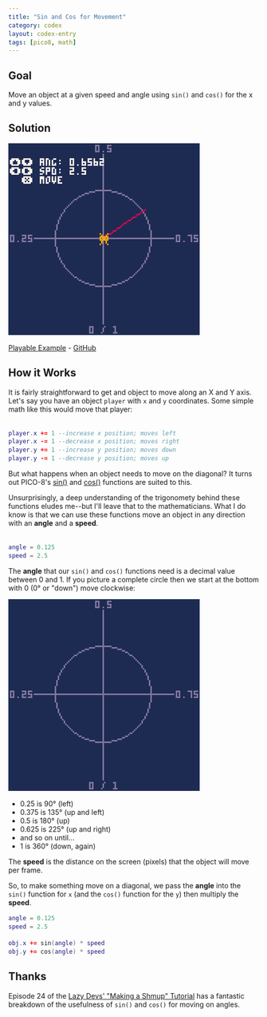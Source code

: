 ```yaml
---
title: "Sin and Cos for Movement"
category: codex
layout: codex-entry
tags: [pico8, math]
---
```


## Goal

Move an object at a given speed and angle using `sin()` and `cos()` for the x and y values.

## Solution

![Playable Example](/assets/p8/movement-diagonal.png)

<a href="/assets/p8/movement-diagonal.html" data-modal>Playable Example</a> - [GitHub](https://github.com/pixelrip/p8-codex/blob/main/movement-diagonal.p8)


## How it Works

It is fairly straightforward to get and object to move along an X and Y axis. Let's say you have an object `player` with `x` and `y` coordinates. Some simple math like this would move that player:

```lua

player.x += 1 --increase x position; moves left
player.x -= 1 --decrease x position; moves right
player.y += 1 --increase y position; moves down
player.y -= 1 --decrease y position; moves up

```

But what happens when an object needs to move on the diagonal? It turns out PICO-8's [sin()](https://www.lexaloffle.com/dl/docs/pico-8_manual.html#SIN) and [cos()](https://www.lexaloffle.com/dl/docs/pico-8_manual.html#COS) functions are suited to this. 

Unsurprisingly, a deep understanding of the trigonomety behind these functions eludes me--but I'll leave that to the mathematicians. What I do know is that we can use these functions move an object in any direction with an **angle** and a **speed**.

```lua

angle = 0.125 
speed = 2.5

```

The **angle** that our `sin()` and `cos()` functions need is a decimal value between 0 and 1. If you picture a complete circle then we start at the bottom with 0 (0° or "down") move clockwise:

![Angles around a circle](/assets/img/angles.png)

- 0.25 is 90° (left)
- 0.375 is 135° (up and left)
- 0.5 is 180° (up) 
- 0.625 is 225° (up and right)
- and so on until...
- 1 is 360° (down, again)

The **speed** is the distance on the screen (pixels) that the object will move per frame. 

So, to make something move on a diagonal, we pass the **angle** into the `sin()` function for `x` (and the `cos()` function for the `y`) then multiply the **speed**.

```lua
angle = 0.125
speed = 2.5

obj.x += sin(angle) * speed
obj.y += cos(angle) * speed
```



## Thanks

Episode 24 of the [Lazy Devs' "Making a Shmup" Tutorial](https://www.youtube.com/watch?v=JQrroRRKbbk&list=PLea8cjCua_P3Sfq4XJqNVbd1vsWnh7LZd&index=24) has a fantastic breakdown of the usefulness of `sin()` and `cos()` for moving on angles. 
